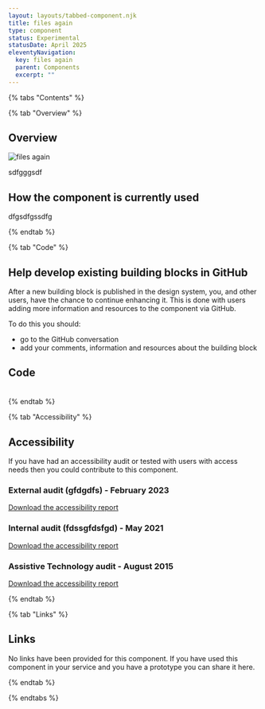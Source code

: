 ```yaml
---
layout: layouts/tabbed-component.njk
title: files again
type: component
status: Experimental
statusDate: April 2025
eleventyNavigation:
  key: files again
  parent: Components
  excerpt: ""
---
```


{% tabs "Contents" %}

{% tab "Overview" %}

## Overview

![files again](/assets/images/submission-1744902596126/Screenshot-2025-04-02-at-14.53.39.png)

sdfgggsdf

## How the component is currently used

dfgsdfgssdfg

{% endtab %}

{% tab "Code" %}

## Help develop existing building blocks in GitHub

After a new building block is published in the design system, you, and other users, have the chance to continue enhancing it. This is done with users adding more information and resources to the component via GitHub.

To do this you should:

- go to the GitHub conversation
- add your comments, information and resources about the building block

## Code



### 



<div class="app-example app-example-borders">

```html

```

</div>


{% endtab %}

{% tab "Accessibility" %}

## Accessibility

If you have had an accessibility audit or tested with users with access needs then you could contribute to this component.
### External audit (gfdgdfs) - February 2023
[Download the accessibility report](/assets/files/submission-1744902596126/Security-and-Data-Protection-Assessment-Certificate-(1).pdf)
### Internal audit (fdssgfdsfgd) - May 2021
[Download the accessibility report](/assets/files/submission-1744902596126/Health-and-Safety-Assessment-Certificate-(1).pdf)
### Assistive Technology audit - August 2015
[Download the accessibility report](/assets/files/submission-1744902596126/Civil-Service-Expectations-Assessment-Certificate-(1).pdf)


{% endtab %}

{% tab "Links" %}

## Links

No links have been provided for this component. If you have used this component in your service and you have a prototype you can share it here.


{% endtab %}

{% endtabs %}
